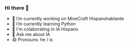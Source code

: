 ### Hi there 👋


- 🔭 I’m currently working on MineCraft Hispanohablante
- 🌱 I’m currently learning Python
- 👯 I'm colaborating in IA Hispano
- 💬 Ask me about IA
- 😄 Pronouns: he / is
  
